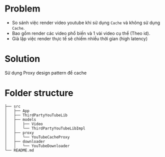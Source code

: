 # Problem
- So sánh việc render video youtube khi sử dụng `Cache` và không sử dụng `Cache`.
- Bao gồm render các video phổ biến và 1 vài video cụ thể (Theo id).
- Giả lập việc render thực tế sẽ chiếm nhiều thời gian (high latency)

# Solution

Sử dụng Proxy design pattern để cache

# Folder structure
```
├── src
│   ├── App
│   ├── ThirdPartyYouTubeLib
│   ├── models
│   │   ├── Video
│   │   └── ThirdPartyYouTubeLibImpl
│   ├── proxy
│   │   └── YouTubeCacheProxy
│   ├── downloader
│   │   └── YouTubeDownloader
└── README.md
```